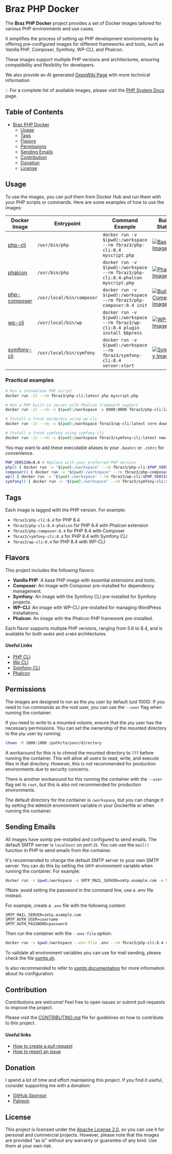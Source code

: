 # Braz PHP Docker

The **Braz PHP Docker** project provides a set of Docker images tailored for various PHP environments and use cases.

It simplifies the process of setting up PHP development environments by offering pre-configured images for different frameworks and tools, such as Vanilla PHP, Composer, Symfony, WP-CLI, and Phalcon.

These images support multiple PHP versions and architectures, ensuring compatibility and flexibility for developers.

We also provide an AI generated [DeepWiki Page](https://deepwiki.com/fbraz3/php-base-docker) with more technical information.

💡 For a complete list of available images, please visit the [PHP System Docs](https://github.com/fbraz3/php-system-docs) page.

## Table of Contents

- [Braz PHP Docker](#braz-php-docker)
  - [Usage](#usage)
  - [Tags](#tags)
  - [Flavors](#flavors)
  - [Permissions](#permissions)
  - [Sending Emails](#sending-emails)
  - [Contribution](#contribution)
  - [Donation](#donation)
  - [License](#license)

## Usage

To use the images, you can pull them from Docker Hub and run them with your PHP scripts or commands. Here are some examples of how to use the images:

| Docker Image                                                  | Entrypoint                | Command Example                                                                 | Build Status                                                                                                                                                                                           |
|---------------------------------------------------------------|---------------------------|---------------------------------------------------------------------------------|--------------------------------------------------------------------------------------------------------------------------------------------------------------------------------------------------------|
| [php-cli](https://hub.docker.com/r/fbraz3/php-cli)            | `/usr/bin/php`            | `docker run -v $(pwd):/workspace --rm fbraz3/php-cli:8.4 myscript.php`          | [![Base Images](https://github.com/fbraz3/php-base-docker/actions/workflows/base-images.yml/badge.svg)](https://github.com/fbraz3/php-base-docker/actions/workflows/base-images.yml)                   |
| [phalcon](https://hub.docker.com/r/fbraz3/php-cli)            | `/usr/bin/php`            | `docker run -v $(pwd):/workspace --rm fbraz3/php-cli:8.4-phalcon myscript.php`  | [![Phalcon Images](https://github.com/fbraz3/php-base-docker/actions/workflows/phalcon-images.yml/badge.svg)](https://github.com/fbraz3/php-base-docker/actions/workflows/phalcon-images.yml)          |
| [php-composer](https://hub.docker.com/r/fbraz3/php-composer)  | `/usr/local/bin/composer` | `docker run -v $(pwd):/workspace --rm fbraz3/php-composer:8.4 init`             | [![Build Composer Images](https://github.com/fbraz3/php-base-docker/actions/workflows/composer-images.yml/badge.svg)](https://github.com/fbraz3/php-base-docker/actions/workflows/composer-images.yml) |
| [wp-cli](https://hub.docker.com/r/fbraz3/wp-cli)              | `/usr/local/bin/wp`       | `docker run -v $(pwd):/workspace --rm fbraz3/wp-cli:8.4 plugin install bbpress` | [![WP-Cli Images](https://github.com/fbraz3/php-base-docker/actions/workflows/wp-cli-images.yml/badge.svg)](https://github.com/fbraz3/php-base-docker/actions/workflows/wp-cli-images.yml)             |
| [symfony-cli](https://hub.docker.com/r/fbraz3/symfony-cli)    | `/usr/local/bin/symfony`  | `docker run -v $(pwd):/workspace --rm fbraz3/symfony-cli:8.4 server:start`      | [![Symfony Images](https://github.com/fbraz3/php-base-docker/actions/workflows/symfony-images.yml/badge.svg)](https://github.com/fbraz3/php-base-docker/actions/workflows/symfony-images.yml)          |

### Practical examples

```bash
# Run a standalone PHP script
docker run -it --rm fbraz3/php-cli:latest php myscript.php

# Run a PHP built-in server with Phalcon framework support
docker run -it --rm -v $(pwd):/workspace -p 8000:8000 fbraz3/php-cli:latest-phalcon php -S localhost:8000

# Install a fresh wordpress using wp-cli
docker run -it --rm -v $(pwd):/workspace fbraz3/wp-cli:latest core download --path=/workspace

# Install a fresh symfony using symfony-cli
docker run -it --rm -v $(pwd):/workspace fbraz3/symfony-cli:latest new my_project_name
```

You may want to add these executable aliases to your `.bashrc` or `.zshrc` for convenience.

```bash
PHP_VERSION=8.4 # Replace with your preferred PHP version
php() { docker run -v "$(pwd):/workspace" --rm fbraz3/php-cli:$PHP_VERSION "$@"; }
composer() { docker run -v "$(pwd):/workspace" --rm fbraz3/php-composer:$PHP_VERSION "$@"; }
wp() { docker run -v "$(pwd):/workspace" --rm fbraz3/wp-cli:$PHP_VERSION "$@"; }
symfony() { docker run -v "$(pwd):/workspace" --rm fbraz3/symfony-cli:$PHP_VERSION "$@"; }
```

## Tags

Each image is tagged with the PHP version. For example:
- `fbraz3/php-cli:8.4` for PHP 8.4
- `fbraz3/php-cli:8.4-phalcon` for PHP 8.4 with Phalcon extension
- `fbraz3/php-composer:8.4` for PHP 8.4 with Composer
- `fbraz3/symfony-cli:8.4` for PHP 8.4 with Symfony CLI
- `fbraz3/wp-cli:8.4` for PHP 8.4 with WP-CLI

## Flavors

This project includes the following flavors:

- **Vanilla PHP**: A base PHP image with essential extensions and tools.
- **Composer**: An image with Composer pre-installed for dependency management.
- **Symfony**: An image with the Symfony CLI pre-installed for Symfony projects.
- **WP-CLI**: An image with WP-CLI pre-installed for managing WordPress installations.
- **Phalcon**: An image with the Phalcon PHP framework pre-installed.

Each flavor supports multiple PHP versions, ranging from 5.6 to 8.4, and is available for both `amd64` and `arm64` architectures.

#### Useful Links
- [PHP CLI](https://www.php.net/manual/en/features.commandline.php)
- [Wp CLI](https://wp-cli.org/)
- [Symfony CLI](https://symfony.com/download)
- [Phalcon](https://phalcon.io/)

## Permissions

The images are designed to run as the `php` user by default (uid 1000). If you need to run commands as the root user, you can use the `--user` flag when running the container.

If you need to write to a mounted volume, ensure that the `php` user has the necessary permissions. You can set the ownership of the mounted directory to the `php` user by running:

```sh
chown -R 1000:1000 /path/to/your/directory
```

A workaround for this is to chmod the mounted directory to `777` before running the container. This will allow all users to read, write, and execute files in that directory. However, this is not recommended for production environments due to security concerns.

There is another workaround for this running the container with the `--user` flag set to `root`, but this is also not recommended for production environments.

The default directory for the container is `/workspace`, but you can change it by setting the `WORKDIR` environment variable in your Dockerfile or when running the container.

## Sending Emails

All images have ssmtp pre-installed and configured to send emails. The default SMTP server is `localhost` on port `25`. You can use the `mail()` function in PHP to send emails from the container.

It's recommended to change the default SMTP server to your own SMTP server. You can do this by setting the `SMTP` environment variable when running the container. For example:

```sh
docker run -v $pwd:/workspace -e SMTP_MAIL_SERVER=smtp.example.com -e SMTP_AUTH_USER=username -e SMTP_AUTH_PASSWORD=password --rm fbraz3/php-cli:8.4 mail_sending.php
```

‼️Note: avoid setting the password in the command line, use a .env file instead.

For example, create a `.env` file with the following content:

```env
SMTP_MAIL_SERVER=smtp.example.com
SMTP_AUTH_USER=username
SMTP_AUTH_PASSWORD=password
```

Then run the container with the `--env-file` option:

```sh
docker run -v $pwd:/workspace --env-file .env --rm fbraz3/php-cli:8.4 mail_sending.php
```

To validate all environment variables you can use for mail sending, please check the file [ssmtp.sh](./assets/startup/ssmtp.sh).

Is also recommended to refer to [ssmtp documentation](https://wiki.archlinux.org/title/SSMTP) for more information about its configuration.

## Contribution

Contributions are welcome! Feel free to open issues or submit pull requests to improve the project.

Please visit the [CONTRIBUTING.md](CONTRIBUTING.md) file for guidelines on how to contribute to this project.

#### Useful links
- [How to create a pull request](https://docs.github.com/pt/pull-requests/collaborating-with-pull-requests/proposing-changes-to-your-work-with-pull-requests/creating-a-pull-request)
- [How to report an issue](https://docs.github.com/pt/issues/tracking-your-work-with-issues/creating-an-issue)

## Donation

I spend a lot of time and effort maintaining this project. If you find it useful, consider supporting me with a donation:
- [GitHub Sponsor](https://github.com/sponsors/fbraz3)
- [Patreon](https://www.patreon.com/fbraz3)

## License

This project is licensed under the [Apache License 2.0](LICENSE), so you can use it for personal and commercial projects. However, please note that the images are provided "as is" without any warranty or guarantee of any kind. Use them at your own risk.
